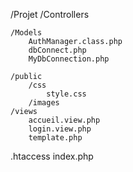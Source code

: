 /Projet
    /Controllers

    /Models
        AuthManager.class.php
        dbConnect.php
        MyDbConnection.php
    
    /public
        /css
            style.css
        /images
    /views
        accueil.view.php
        login.view.php
        template.php

.htaccess
index.php